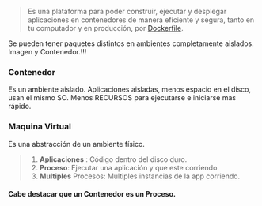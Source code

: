 > Es una plataforma para poder construir, ejecutar y desplegar aplicaciones en contenedores de manera eficiente y segura, tanto en tu computador y en producción, por [Dockerfile](Dockerfile.md).

Se pueden tener paquetes distintos en ambientes completamente aislados.
Imagen y Contenedor.!!!
### Contenedor
Es un ambiente aislado.
Aplicaciones aisladas, menos espacio en el disco, usan el mismo SO.
Menos RECURSOS para ejecutarse e iniciarse mas rápido.
### Maquina Virtual
Es una abstracción de un ambiente físico.

>1. **Aplicaciones** : Código dentro del disco duro.
>2. **Proceso**: Ejecutar una aplicación y que este corriendo.
>3. **Multiples** Procesos: Multiples instancias de la app corriendo.

#### Cabe destacar que un Contenedor es un Proceso.


